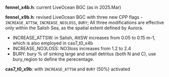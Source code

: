 **fennel_x4b.h**: current LiveOcean BGC (as in 2025.Mar)

**fennel_x9b.h**: revised LiveOcean BGC with three new CPP flags - `INCREASE_ATTSW`, `INCREASE_NO3LOSS`, `BURY`; All three modifications are effective only within the Salish Sea, as the spatial extent defined by Aurora.
- INCREASE_ATTSW: in Salish, AttSW increases from 0.05 to 0.15 m-1, which is also employed in cas7_t0_x4b
- INCREASE_NO3LOSS: NO3loss increases from 1.2 to 2.4
- BURY: bury % of sinking large and small detritus (both N and C), use bury_region to define the perecentage.

**cas7_t0_x9b**: with `INCREASE_ATTSW` and `BURY` (50%) activated
